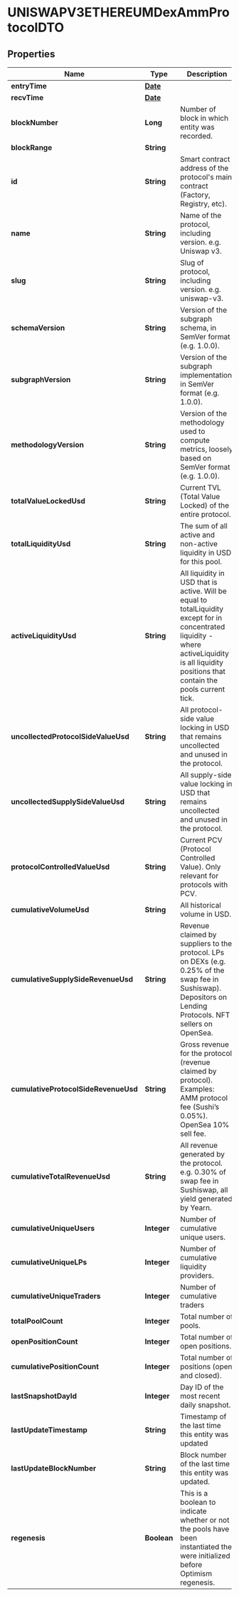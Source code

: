

# UNISWAPV3ETHEREUMDexAmmProtocolDTO

## Properties

Name | Type | Description | Notes
------------ | ------------- | ------------- | -------------
**entryTime** | [**Date**](Date.md) |  |  [optional]
**recvTime** | [**Date**](Date.md) |  |  [optional]
**blockNumber** | **Long** | Number of block in which entity was recorded. |  [optional]
**blockRange** | **String** |  |  [optional]
**id** | **String** | Smart contract address of the protocol&#39;s main contract (Factory, Registry, etc). |  [optional]
**name** | **String** | Name of the protocol, including version. e.g. Uniswap v3. |  [optional]
**slug** | **String** | Slug of protocol, including version. e.g. uniswap-v3. |  [optional]
**schemaVersion** | **String** | Version of the subgraph schema, in SemVer format (e.g. 1.0.0). |  [optional]
**subgraphVersion** | **String** | Version of the subgraph implementation, in SemVer format (e.g. 1.0.0). |  [optional]
**methodologyVersion** | **String** | Version of the methodology used to compute metrics, loosely based on SemVer format (e.g. 1.0.0). |  [optional]
**totalValueLockedUsd** | **String** | Current TVL (Total Value Locked) of the entire protocol. |  [optional]
**totalLiquidityUsd** | **String** | The sum of all active and non-active liquidity in USD for this pool. |  [optional]
**activeLiquidityUsd** | **String** | All liquidity in USD that is active. Will be equal to totalLiquidity except for in concentrated liquidity - where activeLiquidity is all liquidity positions that contain the pools current tick. |  [optional]
**uncollectedProtocolSideValueUsd** | **String** | All protocol-side value locking in USD that remains uncollected and unused in the protocol. |  [optional]
**uncollectedSupplySideValueUsd** | **String** | All supply-side value locking in USD that remains uncollected and unused in the protocol. |  [optional]
**protocolControlledValueUsd** | **String** | Current PCV (Protocol Controlled Value). Only relevant for protocols with PCV. |  [optional]
**cumulativeVolumeUsd** | **String** | All historical volume in USD. |  [optional]
**cumulativeSupplySideRevenueUsd** | **String** | Revenue claimed by suppliers to the protocol. LPs on DEXs (e.g. 0.25% of the swap fee in Sushiswap). Depositors on Lending Protocols. NFT sellers on OpenSea. |  [optional]
**cumulativeProtocolSideRevenueUsd** | **String** | Gross revenue for the protocol (revenue claimed by protocol). Examples: AMM protocol fee (Sushi’s 0.05%). OpenSea 10% sell fee. |  [optional]
**cumulativeTotalRevenueUsd** | **String** | All revenue generated by the protocol. e.g. 0.30% of swap fee in Sushiswap, all yield generated by Yearn. |  [optional]
**cumulativeUniqueUsers** | **Integer** | Number of cumulative unique users. |  [optional]
**cumulativeUniqueLPs** | **Integer** | Number of cumulative liquidity providers. |  [optional]
**cumulativeUniqueTraders** | **Integer** | Number of cumulative traders |  [optional]
**totalPoolCount** | **Integer** | Total number of pools. |  [optional]
**openPositionCount** | **Integer** | Total number of open positions. |  [optional]
**cumulativePositionCount** | **Integer** | Total number of positions (open and closed). |  [optional]
**lastSnapshotDayId** | **Integer** | Day ID of the most recent daily snapshot. |  [optional]
**lastUpdateTimestamp** | **String** | Timestamp of the last time this entity was updated |  [optional]
**lastUpdateBlockNumber** | **String** | Block number of the last time this entity was updated. |  [optional]
**regenesis** | **Boolean** | This is a boolean to indicate whether or not the pools have been instantiated the were initialized before Optimism regenesis. |  [optional]





